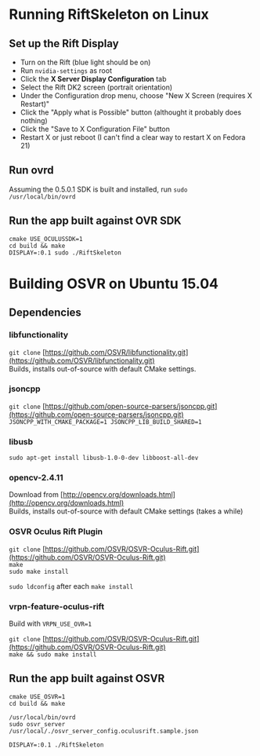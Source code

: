 Running RiftSkeleton on Linux
============

## Set up the Rift Display

 - Turn on the Rift (blue light should be on)
 - Run `nvidia-settings` as root
 - Click the **X Server Display Configuration** tab
 - Select the Rift DK2 screen (portrait orientation)
 - Under the Configuration drop menu, choose "New X Screen (requires X Restart)"
 - Click the "Apply what is Possible" button (althought it probably does nothing)
 - Click the "Save to X Configuration File" button
 - Restart X or just reboot (I can't find a clear way to restart X on Fedora 21)

## Run ovrd
Assuming the 0.5.0.1 SDK is built and installed, run `sudo /usr/local/bin/ovrd`

## Run the app built against OVR SDK
`cmake USE_OCULUSSDK=1`  
`cd build && make`  
`DISPLAY=:0.1 sudo ./RiftSkeleton`  


Building OSVR on Ubuntu 15.04
============

## Dependencies

### libfunctionality
`git clone` [https://github.com/OSVR/libfunctionality.git](https://github.com/OSVR/libfunctionality.git)  
Builds, installs out-of-source with default CMake settings.  

### jsoncpp
`git clone` [https://github.com/open-source-parsers/jsoncpp.git](https://github.com/open-source-parsers/jsoncpp.git)  
`JSONCPP_WITH_CMAKE_PACKAGE=1 JSONCPP_LIB_BUILD_SHARED=1`  

### libusb
`sudo apt-get install libusb-1.0-0-dev libboost-all-dev`  

### opencv-2.4.11
Download from [http://opencv.org/downloads.html](http://opencv.org/downloads.html)  
Builds, installs out-of-source with default CMake settings (takes a while)  

### OSVR Oculus Rift Plugin
`git clone` [https://github.com/OSVR/OSVR-Oculus-Rift.git](https://github.com/OSVR/OSVR-Oculus-Rift.git)  
`make`  
`sudo make install`  

`sudo ldconfig` after each `make install`  

### vrpn-feature-oculus-rift  
Build with `VRPN_USE_OVR=1`  

`git clone` [https://github.com/OSVR/OSVR-Oculus-Rift.git](https://github.com/OSVR/OSVR-Oculus-Rift.git)  
`make && sudo make install`  

## Run the app built against OSVR
`cmake USE_OSVR=1`  
`cd build && make`  

`/usr/local/bin/ovrd`  
`sudo osvr_server /usr/local/./osvr_server_config.oculusrift.sample.json`  

`DISPLAY=:0.1 ./RiftSkeleton`  
